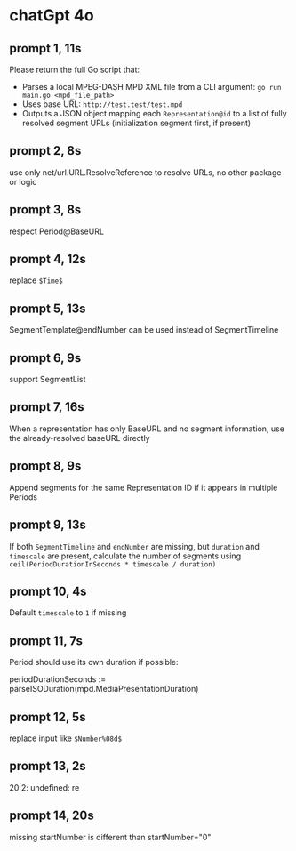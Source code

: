 # chatGpt 4o

## prompt 1, 11s

Please return the full Go script that:

- Parses a local MPEG-DASH MPD XML file from a CLI argument: `go run main.go <mpd_file_path>`
- Uses base URL: `http://test.test/test.mpd`
- Outputs a JSON object mapping each `Representation@id` to a list of fully resolved segment URLs (initialization segment first, if present)

## prompt 2, 8s

use only net/url.URL.ResolveReference to resolve URLs, no other package or logic

## prompt 3, 8s

respect Period@BaseURL

## prompt 4, 12s

replace `$Time$`

## prompt 5, 13s

SegmentTemplate@endNumber can be used instead of SegmentTimeline

## prompt 6, 9s

support SegmentList

## prompt 7, 16s

When a representation has only BaseURL and no segment information, use the
already-resolved baseURL directly

## prompt 8, 9s

Append segments for the same Representation ID if it appears in multiple
Periods

## prompt 9, 13s

If both `SegmentTimeline` and `endNumber` are missing, but `duration` and
`timescale` are present, calculate the number of segments using
`ceil(PeriodDurationInSeconds * timescale / duration)`

## prompt 10, 4s

Default `timescale` to `1` if missing

## prompt 11, 7s

Period should use its own duration if possible:

periodDurationSeconds := parseISODuration(mpd.MediaPresentationDuration)

## prompt 12, 5s

replace input like `$Number%08d$`

## prompt 13, 2s

20:2: undefined: re

## prompt 14, 20s

missing startNumber is different than startNumber="0"
